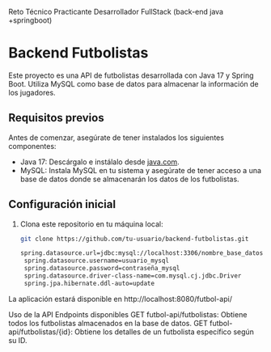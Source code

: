 Reto Técnico Practicante Desarrollador FullStack (back-end java +springboot)

# Backend Futbolistas

Este proyecto es una API de futbolistas desarrollada con Java 17 y Spring Boot. Utiliza MySQL como base de datos para almacenar la información de los jugadores.

## Requisitos previos

Antes de comenzar, asegúrate de tener instalados los siguientes componentes:

- Java 17: Descárgalo e instálalo desde [java.com](https://www.java.com/).
- MySQL: Instala MySQL en tu sistema y asegúrate de tener acceso a una base de datos donde se almacenarán los datos de los futbolistas.

## Configuración inicial

1. Clona este repositorio en tu máquina local:

   ```bash
   git clone https://github.com/tu-usuario/backend-futbolistas.git

   spring.datasource.url=jdbc:mysql://localhost:3306/nombre_base_datos
    spring.datasource.username=usuario_mysql
    spring.datasource.password=contraseña_mysql
    spring.datasource.driver-class-name=com.mysql.cj.jdbc.Driver
    spring.jpa.hibernate.ddl-auto=update
   ```

La aplicación estará disponible en http://localhost:8080/futbol-api/

Uso de la API
Endpoints disponibles
GET futbol-api/futbolistas: Obtiene todos los futbolistas almacenados en la base de datos.
GET futbol-api/futbolistas/{id}: Obtiene los detalles de un futbolista específico según su ID.



